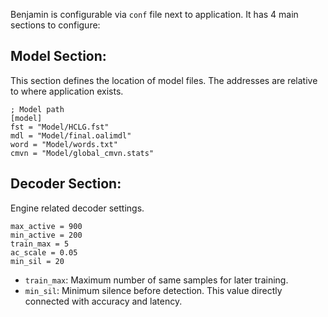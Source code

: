 Benjamin is configurable via `conf` file next to application. It has 4 main sections to configure:

## Model Section: 
This section defines the location of model files. The addresses are relative to where application exists.

    ; Model path
    [model]
    fst = "Model/HCLG.fst"
    mdl = "Model/final.oalimdl"
    word = "Model/words.txt"
    cmvn = "Model/global_cmvn.stats"

## Decoder Section:
Engine related decoder settings.

    max_active = 900
    min_active = 200
    train_max = 5
    ac_scale = 0.05
    min_sil = 20

- `train_max`: Maximum number of same samples for later training.
- `min_sil`: Minimum silence before detection. This value directly connected with accuracy and latency.